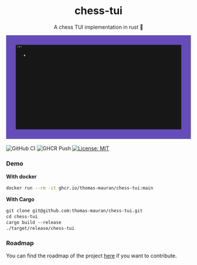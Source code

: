 <div align="center">
<h1>chess-tui</h1>
A chess TUI implementation in rust 🦀
</div>

![board](./examples/demo.gif)

![GitHub CI](https://github.com/thomas-mauran/chess-tui/actions/workflows/build_and_test.yml/badge.svg)
![GHCR Push](https://github.com/thomas-mauran/chess-tui/actions/workflows/docker_push.yml/badge.svg)
 [![License: MIT](https://img.shields.io/badge/License-MIT-yellow.svg)](https://opensource.org/licenses/MIT)

### Demo

**With docker**

```bash
docker run --rm -it ghcr.io/thomas-mauran/chess-tui:main
```

**With Cargo**
```
git clone git@github.com:thomas-mauran/chess-tui.git
cd chess-tui
cargo build --release
./target/release/chess-tui
```

### Roadmap

You can find the roadmap of the project [here](https://github.com/users/thomas-mauran/projects/4) if you want to contribute.


